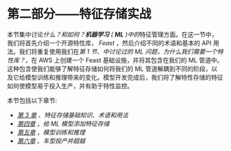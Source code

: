 

# 第二部分——特征存储实战

本节集中讨论*什么？*和*如何？**机器学习** ( **ML** )中的*特征管理方面。在这一节中，我们将首先介绍一个开源特性库， *Feast* ，然后介绍不同的术语和基本的 API 用法。我们将重复使用我们在*第 1 节*、*中讨论过的 ML 问题，为什么我们需要一个特性库？*，在 AWS 上创建一个 Feast 基础设施，并将其包含在我们的 ML 管道中。这种包含使我们能够了解特征存储如何将我们的 ML 管道解耦到不同的阶段，以及它给模型训练和推理带来的变化。模型开发完成后，我们将了解特性存储的特征如何使模型易于投入生产，并有助于特性监控。

本节包括以下章节:

*   [*第 3 章*](B18024_03_ePub.xhtml#_idTextAnchor050) 、*特征存储基础知识、术语和用法*
*   [*第四章*](B18024_04_ePub.xhtml#_idTextAnchor065) ，*给 ML 模型添加特征存储*
*   [*第五章*](B18024_05_ePub.xhtml#_idTextAnchor078) ，*模型训练和推理*
*   [*第六章*](B18024_06_ePub.xhtml#_idTextAnchor096) 、*车型投产并超越*